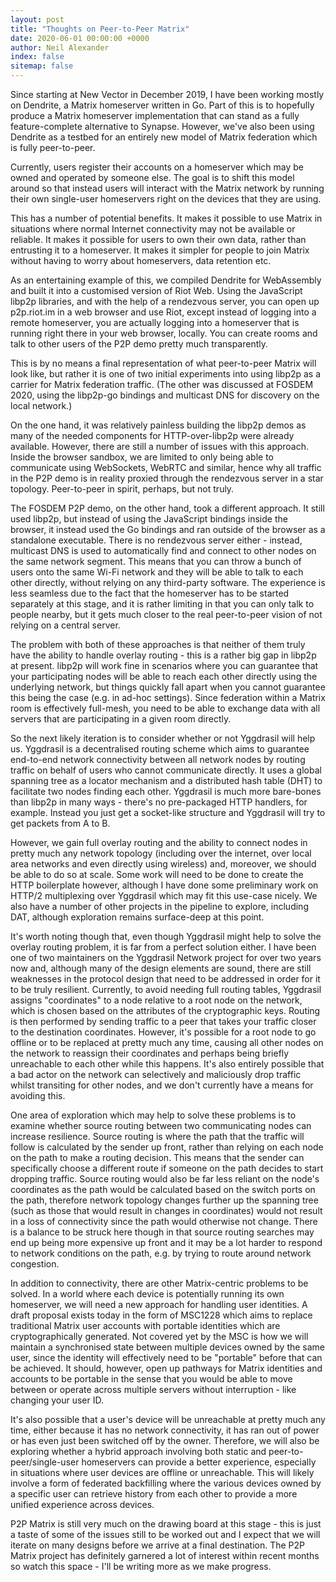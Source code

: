```yaml
---
layout: post
title: "Thoughts on Peer-to-Peer Matrix"
date: 2020-06-01 00:00:00 +0000
author: Neil Alexander
index: false
sitemap: false
---
```


Since starting at New Vector in December 2019, I have been working mostly on
Dendrite, a Matrix homeserver written in Go. Part of this is to hopefully produce
a Matrix homeserver implementation that can stand as a fully feature-complete
alternative to Synapse. However, we've also been using Dendrite as a testbed for
an entirely new model of Matrix federation which is fully peer-to-peer.

Currently, users register their accounts on a homeserver which may be owned and
operated by someone else. The goal is to shift this model around so that instead
users will interact with the Matrix network by running their own single-user
homeservers right on the devices that they are using.

This has a number of potential benefits. It makes it possible to use Matrix in
situations where normal Internet connectivity may not be available or reliable.
It makes it possible for users to own their own data, rather than entrusting it
to a homeserver. It makes it simpler for people to join Matrix without having to
worry about homeservers, data retention etc.

As an entertaining example of this, we compiled Dendrite for WebAssembly and
built it into a customised version of Riot Web. Using the JavaScript libp2p 
libraries, and with the help of a rendezvous server, you can open up p2p.riot.im
in a web browser and use Riot, except instead of logging into a remote homeserver,
you are actually logging into a homeserver that is running right there in your web
browser, locally. You can create rooms and talk to other users of the P2P demo
pretty much transparently.

This is by no means a final representation of what peer-to-peer Matrix will look
like, but rather it is one of two initial experiments into using libp2p as a
carrier for Matrix federation traffic. (The other was discussed at FOSDEM 2020,
using the libp2p-go bindings and multicast DNS for discovery on the local network.)

On the one hand, it was relatively painless building the libp2p demos as many of
the needed components for HTTP-over-libp2p were already available. However, there
are still a number of issues with this approach. Inside the browser sandbox, we
are limited to only being able to communicate using WebSockets, WebRTC and similar,
hence why all traffic in the P2P demo is in reality proxied through the rendezvous
server in a star topology. Peer-to-peer in spirit, perhaps, but not truly.

The FOSDEM P2P demo, on the other hand, took a different approach. It still used
libp2p, but instead of using the JavaScript bindings inside the browser, it instead
used the Go bindings and ran outside of the browser as a standalone executable.
There is no rendezvous server either - instead, multicast DNS is used to automatically
find and connect to other nodes on the same network segment. This means that you can
throw a bunch of users onto the same Wi-Fi network and they will be able to talk to
each other directly, without relying on any third-party software. The experience is
less seamless due to the fact that the homeserver has to be started separately at
this stage, and it is rather limiting in that you can only talk to people nearby,
but it gets much closer to the real peer-to-peer vision of not relying on a central
server.

The problem with both of these approaches is that neither of them truly have the
ability to handle overlay routing - this is a rather big gap in libp2p at present.
libp2p will work fine in scenarios where you can guarantee that your participating
nodes will be able to reach each other directly using the underlying network, but
things quickly fall apart when you cannot guarantee this being the case (e.g. in
ad-hoc settings). Since federation within a Matrix room is effectively full-mesh,
you need to be able to exchange data with all servers that are participating in a
given room directly. 

So the next likely iteration is to consider whether or not Yggdrasil will help us.
Yggdrasil is a decentralised routing scheme which aims to guarantee end-to-end
network connectivity between all network nodes by routing traffic on behalf of users
who cannot communicate directly. It uses a global spanning tree as a locator 
mechanism and a distributed hash table (DHT) to facilitate two nodes finding each
other. Yggdrasil is much more bare-bones than libp2p in many ways - there's no
pre-packaged HTTP handlers, for example. Instead you just get a socket-like structure
and Yggdrasil will try to get packets from A to B.

However, we gain full overlay routing and the ability to connect nodes in pretty
much any network topology (including over the internet, over local area networks and
even directly using wireless) and, moreover, we should be able to do so at scale.
Some work will need to be done to create the HTTP boilerplate however, although I
have done some preliminary work on HTTP/2 multiplexing over Yggdrasil which may fit
this use-case nicely. We also have a number of other projects in the pipeline to
explore, including DAT, although exploration remains surface-deep at this point.

It's worth noting though that, even though Yggdrasil might help to solve the overlay
routing problem, it is far from a perfect solution either. I have been one of two
maintainers on the Yggdrasil Network project for over two years now and, although
many of the design elements are sound, there are still weaknesses in the protocol
design that need to be addressed in order for it to be truly resilient. Currently,
to avoid needing full routing tables, Yggdrasil assigns "coordinates" to a node
relative to a root node on the network, which is chosen based on the attributes of the
cryptographic keys. Routing is then performed by sending traffic to a peer that takes
your traffic closer to the destination coordinates. However, it's possible for a
root node to go offline or to be replaced at pretty much any time, causing all other
nodes on the network to reassign their coordinates and perhaps being briefly
unreachable to each other while this happens. It's also entirely possible that a bad
actor on the network can selectively and maliciously drop traffic whilst transiting 
for other nodes, and we don't currently have a means for avoiding this.

One area of exploration which may help to solve these problems is to examine whether
source routing between two communicating nodes can increase resilience. Source routing
is where the path that the traffic will follow is calculated by the sender up front,
rather than relying on each node on the path to make a routing decision. This means
that the sender can specifically choose a different route if someone on the path 
decides to start dropping traffic. Source routing would also be far less reliant on
the node's coordinates as the path would be calculated based on the switch ports on
the path, therefore network topology changes further up the spanning tree (such as
those that would result in changes in coordinates) would not result in a loss of
connectivity since the path would otherwise not change. There is a balance to be
struck here though in that source routing searches may end up being more expensive
up front and it may be a lot harder to respond to network conditions on the path,
e.g. by trying to route around network congestion. 

In addition to connectivity, there are other Matrix-centric problems to be solved.
In a world where each device is potentially running its own homeserver, we will need
a new approach for handling user identities. A draft proposal exists today in the 
form of MSC1228 which aims to replace traditional Matrix user accounts with portable
identities which are cryptographically generated. Not covered yet by the MSC is how
we will maintain a synchronised state between multiple devices owned by the same user,
since the identity will effectively need to be "portable" before that can be achieved.
It should, however, open up pathways for Matrix identities and accounts to be portable
in the sense that you would be able to move between or operate across multiple servers
without interruption - like changing your user ID.

It's also possible that a user's device will be unreachable at pretty much any time,
either because it has no network connectivity, it has ran out of power or has even
just been switched off by the owner. Therefore, we will also be exploring whether 
a hybrid approach involving both static and peer-to-peer/single-user homeservers can
provide a better experience, especially in situations where user devices are offline
or unreachable. This will likely involve a form of federated backfilling where the
various devices owned by a specific user can retrieve history from each other to
provide a more unified experience across devices.

P2P Matrix is still very much on the drawing board at this stage - this is just a
taste of some of the issues still to be worked out and I expect that we will iterate
on many designs before we arrive at a final destination. The P2P Matrix project has
definitely garnered a lot of interest within recent months so watch this space - I'll
be writing more as we make progress.
